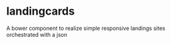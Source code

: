 # landingcards
A bower component to realize simple responsive landings sites orchestrated with a json
